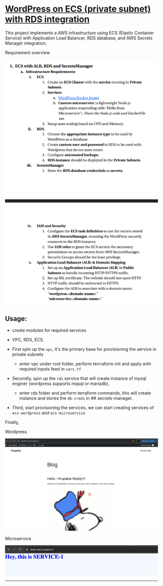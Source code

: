 # [WordPress on ECS (private subnet) with RDS integration](#readme)

This project implements a AWS infrastructure using ECS (Elastic Container Service) with Application Load Balancer, RDS database, and AWS Secrets Manager integration.

Requirement overview

![Assignment](./ecs-microservice/assets/assignment.png)

## Usage:

-  create modules for required services
 - VPC, RDS, ECS.

- First spin up the `vpc`, it's the primary base for provisioning the service in private subnets
  - enter vpc under root folder, perform terrraform init and apply with required inputs feed in `vars.tf`

- Secondly, spin up the `rds` service that will create instance of mysql enginer (wordpress supports mqsql or mariadb),
  - enter rds folder and perform terraform commands, this will create instance and stores the `db-creds` in ## secrets-manager.

- Third, start provisioning the services, we can start creating services of `ecs-wordpress` and `ecs-microservice`

Finally, 

Wordpress

![wordpress](./ecs-wordpress/assets/wordpress-site.png)

Microservice

![microservice](./ecs-microservice/assets/test-site.png)


----
